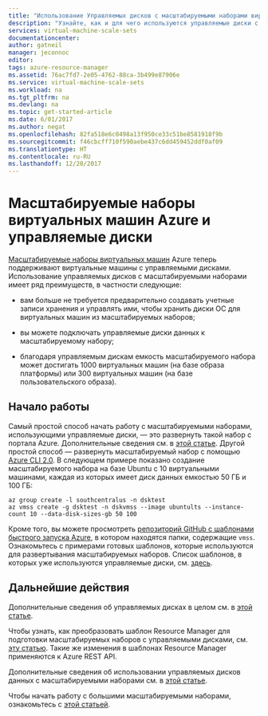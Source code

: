 ```yaml
---
title: "Использование Управляемых дисков с масштабируемыми наборами виртуальных машин Azure | Документация Майкрософт"
description: "Узнайте, как и для чего используются управляемые диски с масштабируемыми наборами виртуальных машин."
services: virtual-machine-scale-sets
documentationcenter: 
author: gatneil
manager: jeconnoc
editor: 
tags: azure-resource-manager
ms.assetid: 76ac7fd7-2e05-4762-88ca-3b499e87906e
ms.service: virtual-machine-scale-sets
ms.workload: na
ms.tgt_pltfrm: na
ms.devlang: na
ms.topic: get-started-article
ms.date: 6/01/2017
ms.author: negat
ms.openlocfilehash: 82fa518e6c0498a13f950ce33c51be8581918f9b
ms.sourcegitcommit: f46cbcff710f590aebe437c6dd459452ddf0af09
ms.translationtype: HT
ms.contentlocale: ru-RU
ms.lasthandoff: 12/20/2017
---
```

# <a name="azure-vm-scale-sets-and-managed-disks"></a>Масштабируемые наборы виртуальных машин Azure и управляемые диски

[Масштабируемые наборы виртуальных машин](/azure/virtual-machine-scale-sets/) Azure теперь поддерживают виртуальные машины с управляемыми дисками. Использование управляемых дисков с масштабируемыми наборами имеет ряд преимуществ, в частности следующие:

* вам больше не требуется предварительно создавать учетные записи хранения и управлять ими, чтобы хранить диски ОС для виртуальных машин из масштабируемых наборов;

* вы можете подключать управляемые диски данных к масштабируемому набору;

* благодаря управляемым дискам емкость масштабируемого набора может достигать 1000 виртуальных машин (на базе образа платформы) или 300 виртуальных машин (на базе пользовательского образа).

## <a name="get-started"></a>Начало работы

Самый простой способ начать работу с масштабируемыми наборами, использующими управляемые диски, — это развернуть такой набор с портала Azure. Дополнительные сведения см. в [этой статье](./virtual-machine-scale-sets-portal-create.md). Другой простой способ — развернуть масштабируемый набор с помощью [Azure CLI 2.0](https://docs.microsoft.com/cli/azure/install-az-cli2). В следующем примере показано создание масштабируемого набора на базе Ubuntu с 10 виртуальными машинами, каждая из которых имеет диск данных емкостью 50 ГБ и 100 ГБ:

```azurecli
az group create -l southcentralus -n dsktest
az vmss create -g dsktest -n dskvmss --image ubuntults --instance-count 10 --data-disk-sizes-gb 50 100
```

Кроме того, вы можете просмотреть [репозиторий GitHub с шаблонами быстрого запуска Azure](https://github.com/Azure/azure-quickstart-templates), в котором находятся папки, содержащие `vmss`. Ознакомьтесь с примерами готовых шаблонов, которые используются для развертывания масштабируемых наборов. Список шаблонов, в которых уже используются управляемые диски, см. [здесь](https://github.com/Azure/azure-quickstart-templates/blob/master/managed-disk-support-list.md).

## <a name="next-steps"></a>Дальнейшие действия

Дополнительные сведения об управляемых дисках в целом см. в [этой статье](../virtual-machines/windows/managed-disks-overview.md).

Чтобы узнать, как преобразовать шаблон Resource Manager для подготовки масштабируемых наборов с управляемыми дисками, см. [эту статью](./virtual-machine-scale-sets-convert-template-to-md.md). Такие же изменения в шаблонах Resource Manager применяются к Azure REST API.

Дополнительные сведения об использовании управляемых дисков данных с масштабируемыми наборами см. в [этой статье](./virtual-machine-scale-sets-attached-disks.md).

Чтобы начать работу с большими масштабируемыми наборами, ознакомьтесь с [этой статьей](./virtual-machine-scale-sets-placement-groups.md).


